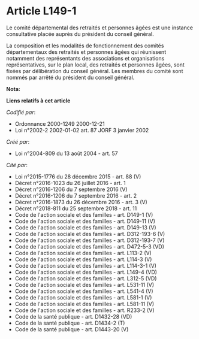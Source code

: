 # Article L149-1

Le comité départemental des retraités et personnes âgées est une instance consultative placée auprès du président du conseil
général.

La composition et les modalités de fonctionnement des comités départementaux des retraités et personnes âgées qui réunissent
notamment des représentants des associations et organisations représentatives, sur le plan local, des retraités et personnes
âgées, sont fixées par délibération du conseil général. Les membres du comité sont nommés par arrêté du président du conseil
général.

**Nota:**



**Liens relatifs à cet article**

_Codifié par_:

  - Ordonnance 2000-1249 2000-12-21
  - Loi n°2002-2 2002-01-02 art. 87 JORF 3 janvier 2002

_Créé par_:

  - Loi n°2004-809 du 13 août 2004 - art. 57

_Cité par_:

  - Loi n°2015-1776 du 28 décembre 2015 - art. 88 (V)
  - Décret n°2016-1023 du 26 juillet 2016 - art. 1
  - Décret n°2016-1206 du 7 septembre 2016 (V)
  - Décret n°2016-1206 du 7 septembre 2016 - art. 2
  - Décret n°2016-1873 du 26 décembre 2016 - art. 3 (V)
  - Décret n°2018-811 du 25 septembre 2018 - art. 11
  - Code de l'action sociale et des familles - art. D149-1 (V)
  - Code de l'action sociale et des familles - art. D149-11 (V)
  - Code de l'action sociale et des familles - art. D149-13 (V)
  - Code de l'action sociale et des familles - art. D312-193-6 (V)
  - Code de l'action sociale et des familles - art. D312-193-7 (V)
  - Code de l'action sociale et des familles - art. D472-5-3 (VD)
  - Code de l'action sociale et des familles - art. L113-2 (V)
  - Code de l'action sociale et des familles - art. L114-3 (V)
  - Code de l'action sociale et des familles - art. L114-3-1 (V)
  - Code de l'action sociale et des familles - art. L149-4 (VD)
  - Code de l'action sociale et des familles - art. L312-5 (VD)
  - Code de l'action sociale et des familles - art. L531-11 (V)
  - Code de l'action sociale et des familles - art. L541-4 (V)
  - Code de l'action sociale et des familles - art. L581-1 (V)
  - Code de l'action sociale et des familles - art. L581-11 (V)
  - Code de l'action sociale et des familles - art. R233-2 (V)
  - Code de la santé publique - art. D1432-28 (VD)
  - Code de la santé publique - art. D1434-2 (T)
  - Code de la santé publique - art. D1443-20 (V)

